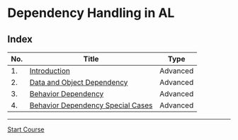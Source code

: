 # Dependency Handling in AL
## Index
|No.|Title|Type|
|--|--|--|
|1.|[Introduction](./Pages/Introduction.md/#introduction)| Advanced
|2.|[Data and Object Dependency](./Pages/DependencyHandlingExample.md/#dependency-handling-example)| Advanced
|3.|[Behavior Dependency](./Pages/BehaviorDependencyHandlingExample.md/#behavior-dependency-handling)| Advanced
|4.|[Behavior Dependency Special Cases](./Pages/BehaviorDependencySpecialCases.md/#behavior-dependency-special-cases)| Advanced
___
[Start Course](./Pages/Introduction.md/#introduction)